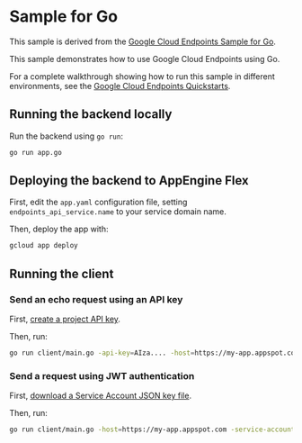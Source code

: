 # Sample for Go

This sample is derived from the [Google Cloud Endpoints Sample for Go](https://github.com/GoogleCloudPlatform/golang-samples/tree/main/endpoints/getting-started).

This sample demonstrates how to use Google Cloud Endpoints using Go.

For a complete walkthrough showing how to run this sample in different
environments, see the [Google Cloud Endpoints Quickstarts][1].

## Running the backend locally

Run the backend using `go run`:

```bash
go run app.go
```

## Deploying the backend to AppEngine Flex

First, edit the `app.yaml` configuration file, setting `endpoints_api_service.name` to your service domain name.

Then, deploy the app with:

```bash
gcloud app deploy
```

## Running the client

### Send an echo request using an API key

First, [create a project API key](https://console.developers.google.com/apis/credentials).

Then, run:

```bash
go run client/main.go -api-key=AIza.... -host=https://my-app.appspot.com -echo message
```

### Send a request using JWT authentication

First, [download a Service Account JSON key file](https://developers.google.com/identity/protocols/OAuth2ServiceAccount#creatinganaccount).

Then, run:

```bash
go run client/main.go -host=https://my-app.appspot.com -service-account=path_to_service_account.json
```

[1]: https://cloud.google.com/endpoints/docs/quickstarts
